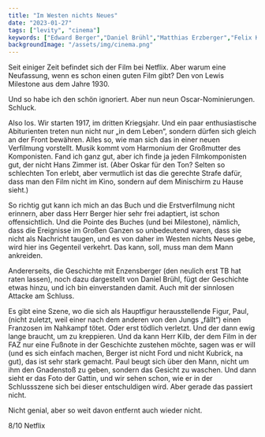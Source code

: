 ```yaml
---
title: "Im Westen nichts Neues"
date: "2023-01-27"
tags: ["levity", "cinema"]
keywords: ["Edward Berger","Daniel Brühl","Matthias Erzberger","Felix Kammerer","Albrecht Schuch","Lewis Milestone","Andreas Kilb","Stanley Kubrick","John Ford"]
backgroundImage: "/assets/img/cinema.png"
---
```

Seit einiger Zeit befindet sich der Film bei Netflix. Aber warum eine Neufassung, wenn es schon einen guten Film gibt? Den von Lewis Milestone aus dem Jahre 1930. 

Und so habe ich den schön ignoriert. Aber nun neun Oscar-Nominierungen. Schluck.

Also los. Wir starten 1917, im dritten Kriegsjahr. Und ein paar enthusiastische Abiturienten treten nun nicht nur „in dem Leben“, sondern dürfen sich gleich an der Front bewähren. Alles so, wie man sich das in einer neuen Verfilmung vorstellt. Musik kommt vom Harmonium der Großmutter des Komponisten. Fand ich ganz gut, aber ich finde ja jeden Filmkomponisten gut, der nicht Hans Zimmer ist. (Aber Oskar für den Ton? Selten so schlechten Ton erlebt, aber vermutlich ist das die gerechte Strafe dafür, dass man den Film nicht im Kino, sondern auf dem Minischirm zu Hause sieht.)

So richtig gut kann ich mich an das Buch und die Erstverfilmung nicht erinnern, aber dass Herr Berger hier sehr frei adaptiert, ist schon offensichtlich. Und die Pointe des Buches (und bei Milestone), nämlich, dass die Ereignisse im Großen Ganzen so unbedeutend waren, dass sie nicht als Nachricht taugen, und es von daher im Westen nichts Neues gebe, wird hier ins Gegenteil verkehrt. Das kann, soll, muss man dem Mann ankreiden.

Andererseits, die Geschichte mit Enzensberger (den neulich erst TB hat raten lassen), noch dazu dargestellt von Daniel Brühl, fügt der Geschichte etwas hinzu, und ich bin einverstanden damit. Auch mit der sinnlosen Attacke am Schluss.

Es gibt eine Szene, wo die sich als Hauptfigur herausstellende Figur, Paul, (nicht zuletzt, weil einer nach dem anderen von den Jungs „fällt“) einen Franzosen im Nahkampf tötet. Oder erst tödlich verletzt. Und der dann ewig lange braucht, um zu kreppieren. Und da kann Herr Kilb, der dem Film in der FAZ nur eine Fußnote in der Geschichte zustehen möchte, sagen was er will (und es sich einfach machen, Berger ist nicht Ford und nicht Kubrick, na gut), das ist sehr stark gemacht. Paul beugt sich über den Mann, nicht um ihm den Gnadenstoß zu geben, sondern das Gesicht zu waschen. Und dann sieht er das Foto der Gattin, und wir sehen schon, wie er in der Schlussszene sich bei dieser entschuldigen wird. Aber gerade das passiert nicht.

Nicht genial, aber so weit davon entfernt auch wieder nicht.

8/10 Netflix


